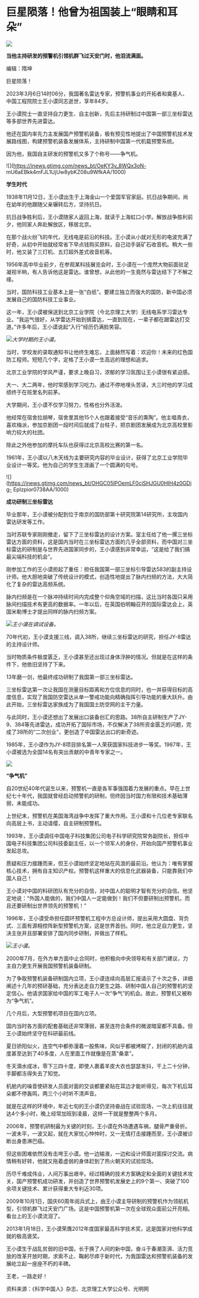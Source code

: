 # 巨星陨落！他曾为祖国装上“眼睛和耳朵”

![](https://inews.gtimg.com/news_bt/OZWDYFtWi3VE4VgLfK2yMU9wAktVVElRxZkzSc6-MikZ4AA/1000)

**当他主持研发的预警机引领机群飞过天安门时，他泪流满面。**

编辑：隋坤

巨星陨落！

2023年3月6日14时06分，我国著名雷达专家，预警机事业的开拓者和奠基人、中国工程院院士王小谟同志逝世，享年84岁。

王小谟院士一直坚持自力更生、自主创新，先后主持研制过中国第一部三坐标雷达等多部世界先进雷达。

他还在国内率先力主发展国产预警机装备，极有预见性地提出了中国预警机技术发展路线图，构建预警机装备发展体系，主持研制中国第一代机载预警系统。

因为他，我国自主研发的预警机又多了个称号——争气机。

![](https://inews.gtimg.com/news_bt/OeKY3v_8WQx3oN-
mU6aEBkk4mFJL1UjUw8ybKZ08u9WfkAA/1000)

**学生时代**

1938年11月12日，王小谟出生于上海金山一个爱国军官家庭。抗日战争期间，尚在幼年的他跟随父亲辗转后方，坚持抗日。

抗日战争胜利后，王小谟随家人返回上海，就读于上海虹口小学。解放战争胜利前夕，他同家人奔赴解放区，移居北京。

在那个战火纷飞的年代，无线电是前沿的科技。王小谟从小就对无形的电波充满了好奇，从初中开始就经常省下早点钱购买原料，自己动手装矿石收音机。稍大一些时，他又装了三灯机、五灯超外差式收音机等。

1956年高中毕业前夕，在参观某科技展览会时，王小谟在一个庞然大物前面驻足凝视半晌，有人告诉他这是雷达。谁曾想，从此他的一生竟然与雷达结下了不解之缘。

当时，国防科技工业基本上是一张“白纸”。要建立独立而强大的国防，新中国必须发展自己的国防科技工业事业。

这一年，王小谟被保送到北京工业学院（今北京理工大学）无线电系学习雷达专业。“我运气很好，从学雷达开始到搞雷达，一直到现在，一辈子都在跟雷达打交道。”许多年后，王小谟说起“入行”经历仍满脸笑容。

![](https://inews.gtimg.com/news_bt/Om38q_vov_M5LmZ_F0iXrXQZVO1W6CESr8HQJjHF3us4QAA/1000)_大学时期的王小谟。_

当时，学校发的录取通知书让他终生难忘，上面赫然写着：欢迎你！未来的红色国防工程师。短短几个字，定格了王小谟一生高远的理想和追求。

北京工业学院的学风严谨，要求上晚自习，浓郁的学习氛围让王小谟很有紧迫感。

大一、大二两年，他时常感到学习吃力。通过不停地埋头苦读，大三时他的学习成绩终于在班里名列前茅。

大学期间，王小谟不仅学习努力，性格也分外活泼。

他经常在宿舍拉胡琴，宿舍里其他15个人也跟着接受“音乐的熏陶”。他主唱青衣，喜欢梅派，参加京剧团一段时间后就成了台柱子，把京剧团发展成为北京高校里影响力较大的社团。

除此之外他参加的摩托车队也获得过北京高校比赛的第一名。

1961年，王小谟以八木天线为主要研究内容的毕业设计，获得了北京工业学院毕业设计一等奖。他为自己的学生生涯画了一个圆满的句号。

![](https://inews.gtimg.com/news_bt/OHGC05lPOemLF0cjSHJGU0HIH4z0GDig-
EpIzpior0738AA/1000)

**成功研制三坐标雷达**

毕业那年，王小谟被分配到位于南京的国防部第十研究院第14研究所，主攻国内雷达研发等工作。

当时苏联专家刚刚撤走，留下了三坐标雷达的设计方案。室主任给了他一摞三坐标雷达方面的资料，这是国内当时在三坐标雷达方面的几乎全部资料，而中国对三坐标雷达的研制是与世界先进国家同步的，王小谟感到非常幸运，“这是给了我们搞最尖端科技的机会”。

刚参加工作的王小谟担起了重任：担任我国第一部三坐标引导雷达583的副主持设计师。他大胆地突破了传统设计的模式，创造性地提出了脉内扫频的方法，大大简化了复杂的雷达高频系统。

脉内扫频是在一个脉冲持续时间内完成整个仰角空域的扫描，这比当时各国只采用脉间扫描技术有更高的数据率。一年以后，在英国伯明翰召开的国际雷达会上，英国米勒博士才提出同样的脉内扫频方案。

![](https://inews.gtimg.com/news_bt/O58xl29NQkb6h32QVXmDTtbG2_UIbOUjBh58TYV8C6zNgAA/1000)_王小谟在调试设备。_

70年代初，王小谟支援三线，调入38所，继续三坐标雷达的研究，担任JY-8雷达的主持设计师。

当时物质条件极度匮乏，王小谟甚至还出现过身体浮肿的情况。但就是在这样的条件下，他依旧坚持了下来。

13年磨一剑，他最终成功研制了我国第一部三坐标雷达。

三坐标雷达第一次让我国在测量目标距离和方位信息的同时，也一并获得目标的高度信息，实现了我国防空雷达从单一警戒功能向精确指挥引导功能的重大跃升。由此开始，三坐标雷达家族成为了我国国土防空网的主干力量。

与此同时，王小谟还想出了发展出口装备创汇的思路。38所自主研制生产了JY-9、384等先进雷达，成功开拓了国际市场，不仅解决了38所资金匮乏的问题，完成了38所的“二次创业”，更创造了中国雷达出口的新奇迹。

1985年，王小谟作为JY-8项目排名第一人荣获国家科技进步一等奖。1987年，王小谟被选为全国14名有突出贡献的中青年专家之一。

![](https://inews.gtimg.com/news_bt/O48yppKIgrFVb9XRe8aDqNWnIkN_Et_Nf87Lzpb23fm2sAA/1000)

**“争气机”**

自20世纪40年代诞生以来，预警机一直是各军事强国着力发展的重点。早在上世纪七十年代，我国就曾经启动预警机的研制，但终因当时国力有限和技术基础薄弱，未能成功。

上世纪末，预警机在美国海湾战争中发挥了重大作用。王小谟和十几位老专家联名向高层上书，主动请缨，自主研制预警机。

1993年，王小谟调任中国电子科技集团公司电子科学研究院常务副院长，担任中国电子科技集团公司科技委副主任，以一个领军人的身份，开始向国产预警机事业发起总攻。

质疑和压力接踵而来，但王小谟始终坚定地站在风浪的最前沿。他认为：唯有掌握核心技术，拥有自主知识产权。预警机这样重大的信息化武器装备，只能靠我们中国人自己！

王小谟对中国的科研团队有充分的自信，对中国人的聪明才智有充分的自信。他坚定地说：“外国人能做的，我们中国人一定能做到！我们不但要研制出预警机，而且还要研制出世界领先的预警机！”

1996年，王小谟受命担任圆环预警机工程中方总设计师，提出采用大圆盘、背负式、三面有源相控阵新型预警机方案，这是世界首创。同时，他立足自力更生，坚决主张并且部署安排了国内同步研制，并做出了样机。

![](https://inews.gtimg.com/news_bt/O6V7b4NagP3jRQrPHCwWyIOyaJf0luHIn0Ji51FwgARlwAA/1000)_王小谟。_

2000年7月，在外方单方面中止合同时，他积极向中央领导和有关部门建议，力主自力更生开展我国预警机装备研制。

为了争取预警机装备研制国内立项，王小谟连续向高层汇报请示了十次之多，详细阐述十几年的预研基础，充分表达走自力更生之路、研制中国人自己的预警机的坚定信心。他请求国家给中国的军工电子人一次“争气”的机会。故此，预警机又被称为“争气机”。

几个月后，大型预警机项目在国内立项。

国内当时各方面的配套基础还非常薄弱，甚至连符合条件的微波暗室都不具备。但王小谟始终坚守在科研最前线。

夏日骄阳似火，连空气中都弥漫着一股焦味，风似乎都被烤糊了，封闭的机舱内温度甚至达到了40多度，人在里面工作就像是在蒸“桑拿”。

冬天滴水成冰，零下三四十度，即使人裹着羊皮大衣也瑟瑟发抖，干上二十分钟，手脚都冻得失去了知觉。

机舱内的噪音使研发人员面对面的交谈都要紧贴在耳边才能听得见，每次下机后耳朵都不停轰鸣，两三个小时听不清声音。

就是在这样的环境中，年近七旬的王小谟仍坚持奋战在试验现场，一次上机往往就达4个多小时，晚上经常加班到凌晨，这样一干就是整整两个多月。

2006年，预警机研制最为关键的时刻，王小谟在外场遭遇车祸，腿骨严重骨折。一波未平，一波又起，就在大家忧心忡忡时，又一无情打击接踵而至，王小谟被诊断出身患淋巴癌。

但这些困难依然没有击垮王小谟。他一边输液，一边和设计师面对面探讨交流。病情稍有好转，他就又拖着虚弱的身体赶到了热火朝天的试验现场。

历尽千难成伟业，人间万事出艰辛。经过精确的技术方案确定和全面的关键技术攻关，国产预警机成功研发，并创造了世界预警机发展史上的9个第一、突破了100余项关键技术、累计获得重大专利近30项。

2009年10月1日，国庆60周年阅兵式上，由王小谟主导研制的预警机作为领航机型，引领机群飞过天安门广场。这是中国预警机第一次在全球观众面前公开亮相。看台上的王小谟流泪了。

2013年1月18日，王小谟荣膺2012年度国家最高科学技术奖，这是国家对他科学成就的极高褒奖。

王小谟生于战乱贫弱的旧中国，长于换了人间的新中国，奋斗于春潮澎湃、活力竞放的改革开放时期，求索不止、鞠躬尽瘁于新时代，为我国雷达和预警机装备的发展屹立起一座座不朽的丰碑。

王老，一路走好！

资料来源：《科学中国人》杂志、北京理工大学公众号、光明网

